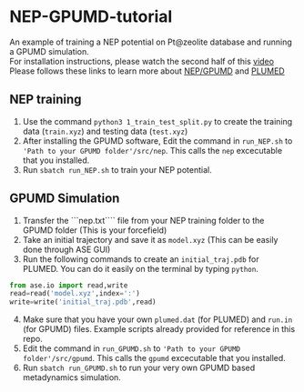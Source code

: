 # NEP-GPUMD-tutorial
An example of training a NEP potential on Pt@zeolite database and running a GPUMD simulation.\
For installation instructions, please watch the second half of this [video](https://youtu.be/UFqUJcnxXUQ?feature=shared)\
Please follows these links to learn more about [NEP/GPUMD](https://gpumd.org/) and [PLUMED](https://www.plumed.org/doc-v2.8/user-doc/html/_m_e_t_a_d.html)
## NEP training 
1. Use the command ````python3 1_train_test_split.py```` to create the training data (````train.xyz````) and testing data (````test.xyz````)
2. After installing the GPUMD software, Edit the command in ````run_NEP.sh```` to ````'Path to your GPUMD folder'/src/nep````. This calls the ````nep```` excecutable that you installed.
3. Run ````sbatch run_NEP.sh```` to train your NEP potential.
## GPUMD Simulation 
1. Transfer the ```nep.txt```` file from your NEP training folder to the GPUMD folder (This is your forcefield)
2. Take an initial trajectory and save it as ````model.xyz```` (This can be easily done through ASE GUI)
3. Run the following commands to create an ````initial_traj.pdb```` for PLUMED. You can do it easily on the terminal by typing ````python````.
  ````python
  from ase.io import read,write 
  read=read('model.xyz',index=':')
  write=write('initial_traj.pdb',read) 
  ````
4. Make sure that you have your own ````plumed.dat```` (for PLUMED) and ````run.in```` (for GPUMD) files. Example scripts already provided for reference in this repo.
5. Edit the command in ````run_GPUMD.sh```` to ````'Path to your GPUMD folder'/src/gpumd````. This calls the ````gpumd```` excecutable that you installed.
6. Run ````sbatch run_GPUMD.sh```` to run your very own GPUMD based metadynamics simulation. 
